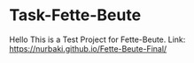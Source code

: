# Task-Fette-Beute
Hello
This is a Test Project for Fette-Beute.
Link: https://nurbaki.github.io/Fette-Beute-Final/

